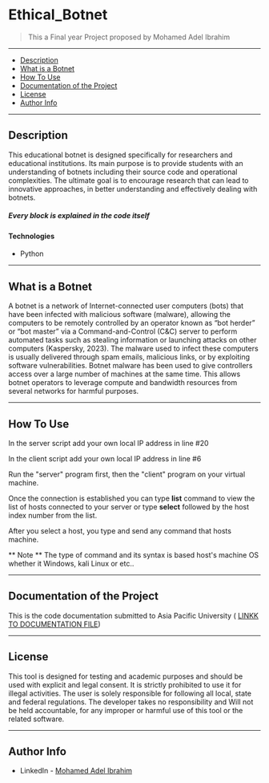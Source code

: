 # Ethical_Botnet

> This a Final year Project proposed by Mohamed Adel Ibrahim

---

- [Description](#description)
- [What is a Botnet](#what-is-a-botnet)
- [How To Use](#how-to-use)
- [Documentation of the Project](#documentation-of-the-project)
- [License](#license)
- [Author Info](#author-info)

---

## Description

This educational botnet is designed specifically for researchers and educational institutions. Its main purpose is to provide students with an understanding of botnets including their source code and operational complexities. The ultimate goal is to encourage research that can lead to innovative approaches, in better understanding and effectively dealing with botnets. <br />

##### Every block is explained in the code itself

#### Technologies

- Python

---

## What is a Botnet

A botnet is a network of Internet-connected user computers (bots) that have been infected with malicious software (malware), allowing the computers to be remotely controlled by an operator known as “bot herder” or “bot master” via a Command-and-Control (C&C) server to perform automated tasks such as stealing information or launching attacks on other computers (Kaspersky, 2023). The malware used to infect these computers is usually delivered through spam emails, malicious links, or by exploiting software vulnerabilities. Botnet malware has been used to give controllers access over a large number of machines at the same time. This allows botnet operators to leverage compute and bandwidth resources from several networks for harmful purposes.

---

## How To Use

In the server script add your own local IP address in line #20

In the client script add your own local IP address in line #6

Run the "server" program first, then the "client" program on your virtual machine.

Once the connection is established you can type **list** command to view the list of hosts connected to your server or type **select** followed by the host index number from the list.

After you select a host, you type and send any command that hosts machine.

** Note ** The type of command and its syntax is based host's machine OS whether it Windows, kali Linux or etc..

---
## Documentation of the Project

This is the code documentation submitted to Asia Pacific University ( [LINKK TO DOCUMENTATION FILE](https://docs.google.com/document/d/1GKswnhWmfOTsgotIx4L01Tt9l8KtoYs66htm-tbXsIo/edit?usp=sharing))

---
## License

This tool is designed for testing and academic purposes and should be used with explicit and legal consent. It is strictly prohibited to use it for illegal activities. The user is solely responsible for following all local, state and federal regulations. The developer takes no responsibility and Will not be held accountable, for any improper or harmful use of this tool or the related software.


---

## Author Info

- LinkedIn - [Mohamed Adel Ibrahim](www.linkedin.com/in/mohamed-adel-ba30a7240)

